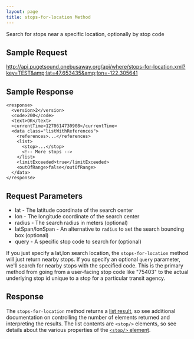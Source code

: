 ```yaml
---
layout: page
title: stops-for-location Method
---
```


Search for stops near a specific location, optionally by stop code

## Sample Request

http://api.pugetsound.onebusaway.org/api/where/stops-for-location.xml?key=TEST&amp;lat=47.653435&amp;lon=-122.305641

## Sample Response

    <response>
      <version>2</version>
      <code>200</code>
      <text>OK</text>
      <currentTime>1270614730908</currentTime>
      <data class="listWithReferences">
        <references>...</references>
        <list>
          <stop>...</stop>
          <!-- More stops -->
        </list>
        <limitExceeded>true</limitExceeded>
        <outOfRange>false</outOfRange>
      </data>
    </response>

## Request Parameters

* lat - The latitude coordinate of the search center
* lon - The longitude coordinate of the search center
* radius - The search radius in meters (optional)
* latSpan/lonSpan - An alternative to `radius` to set the search bounding box (optional)
* query	- A specific stop code to search for (optional)

If you just specify a lat,lon search location, the `stops-for-location` method will just return nearby stops.  If you specify an optional `query` parameter, we'll search for nearby stops with the specified code.  This is the primary method from going from a user-facing stop code like "75403" to the actual underlying stop id unique to a stop for a particular transit agency.

## Response

The `stops-for-location` method returns a [list result](../elements/list-result), so see additional documentation on controlling the number of elements returned and interpreting the results.  The list contents are `<stop/>` elements, so see details about the various properties of the [`<stop/>` element](../elements/stop).
